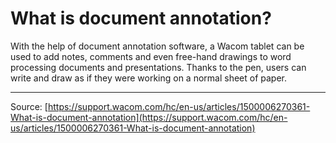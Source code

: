 # What is document annotation?

With the help of document annotation software, a Wacom tablet can be used to add notes, comments and even free-hand drawings to word processing documents and presentations. Thanks to the pen, users can write and draw as if they were working on a normal sheet of paper.

---
Source: [https://support.wacom.com/hc/en-us/articles/1500006270361-What-is-document-annotation](https://support.wacom.com/hc/en-us/articles/1500006270361-What-is-document-annotation)

